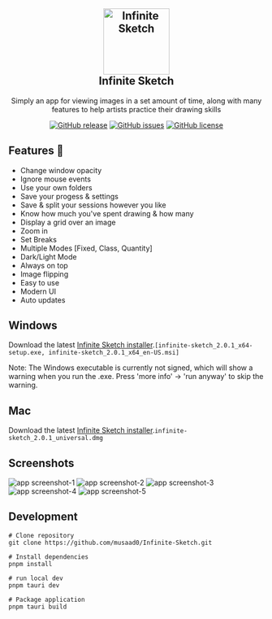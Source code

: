 <h2 align="center">
    <a href="https://github.com/musaad0/Infinite-Sketch">
    <img src="https://github.com/musaad0/Infinite-Sketch/blob/main/src-tauri/icons/icon.png" alt="Infinite Sketch" width="130">
    </a>
    <br>
    Infinite Sketch
</h2>

 <p align="center">
    Simply an app for viewing images in a set amount of time, along with many features to help artists practice their drawing skills
</p>

<div align="center">
<a href="https://github.com/musaad0/Infinite-Sketch/releases/latest"> <img alt="GitHub release" src="https://img.shields.io/badge/Latest-v2.0.1-blue"></a>
<a href="https://github.com/musaad0/Infinite-Sketch/issues"> <img alt="GitHub issues" src="https://img.shields.io/github/issues/musaad0/Infinite-Sketch"></a>
<a href="https://github.com/musaad0/Infinite-Sketch/blob/main/LICENSE"> <img alt="GitHub license" src="https://img.shields.io/github/license/musaad0/Infinite-Sketch"></a>
</div>

## Features :rocket:

- Change window opacity
- Ignore mouse events
- Use your own folders
- Save your progess & settings
- Save & split your sessions however you like
- Know how much you've spent drawing & how many
- Display a grid over an image
- Zoom in
- Set Breaks
- Multiple Modes [Fixed, Class, Quantity]
- Dark/Light Mode
- Always on top
- Image flipping
- Easy to use
- Modern UI
- Auto updates

## Windows

Download the latest [Infinite Sketch installer](https://github.com/musaad0/Infinite-Sketch/releases/latest).`[infinite-sketch_2.0.1_x64-setup.exe, infinite-sketch_2.0.1_x64_en-US.msi]`

Note: The Windows executable is currently not signed, which will show a warning when you run the .exe. Press 'more info' -> 'run anyway' to skip the warning.

## Mac

Download the latest [Infinite Sketch installer](https://github.com/musaad0/Infinite-Sketch/releases/latest).`infinite-sketch_2.0.1_universal.dmg`

<!-- ## Linux (Not Tested)

Download the latest [Infinite Sketch installer](https://github.com/musaad0/Infinite-Sketch/releases/latest).`[infinite-sketch_2.0.1_amd64.AppImage, infinite-sketch_2.0.1_amd64.deb]` -->

## Screenshots

![app screenshot-1](https://github.com/musaad0/Infinite-Sketch/blob/main/screenshots/Infinite_Sketch_1.png "screenshot-1")
![app screenshot-2](https://github.com/musaad0/Infinite-Sketch/blob/main/screenshots/Infinite_Sketch_2.png "screenshot-2")
![app screenshot-3](https://github.com/musaad0/Infinite-Sketch/blob/main/screenshots/Infinite_Sketch_3.png "screenshot-3")
![app screenshot-4](https://github.com/musaad0/Infinite-Sketch/blob/main/screenshots/Infinite_Sketch_4.png "screenshot-4")
![app screenshot-5](https://github.com/musaad0/Infinite-Sketch/blob/main/screenshots/Infinite_Sketch_5.png "screenshot-5")

## Development

```
# Clone repository
git clone https://github.com/musaad0/Infinite-Sketch.git

# Install dependencies
pnpm install

# run local dev
pnpm tauri dev

# Package application
pnpm tauri build
```

